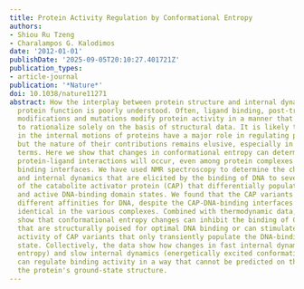 ```yaml
---
title: Protein Activity Regulation by Conformational Entropy
authors:
- Shiou Ru Tzeng
- Charalampos G. Kalodimos
date: '2012-01-01'
publishDate: '2025-09-05T20:10:27.401721Z'
publication_types:
- article-journal
publication: '*Nature*'
doi: 10.1038/nature11271
abstract: How the interplay between protein structure and internal dynamics regulates
  protein function is poorly understood. Often, ligand binding, post-translational
  modifications and mutations modify protein activity in a manner that is not possible
  to rationalize solely on the basis of structural data. It is likely that changes
  in the internal motions of proteins have a major role in regulating protein activity,
  but the nature of their contributions remains elusive, especially in quantitative
  terms. Here we show that changes in conformational entropy can determine whether
  protein-ligand interactions will occur, even among protein complexes with identical
  binding interfaces. We have used NMR spectroscopy to determine the changes in structure
  and internal dynamics that are elicited by the binding of DNA to several variants
  of the catabolite activator protein (CAP) that differentially populate the inactive
  and active DNA-binding domain states. We found that the CAP variants have markedly
  different affinities for DNA, despite the CAP-DNA-binding interfaces being essentially
  identical in the various complexes. Combined with thermodynamic data, the results
  show that conformational entropy changes can inhibit the binding of CAP variants
  that are structurally poised for optimal DNA binding or can stimulate the binding
  activity of CAP variants that only transiently populate the DNA-binding-domain active
  state. Collectively, the data show how changes in fast internal dynamics (conformational
  entropy) and slow internal dynamics (energetically excited conformational states)
  can regulate binding activity in a way that cannot be predicted on the basis of
  the protein's ground-state structure.
---
```


